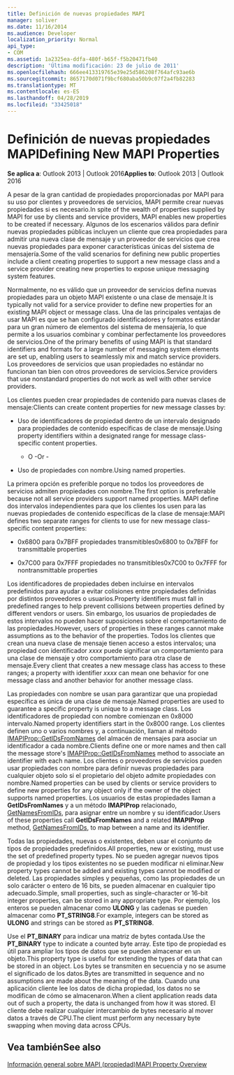 ```yaml
---
title: Definición de nuevas propiedades MAPI
manager: soliver
ms.date: 11/16/2014
ms.audience: Developer
localization_priority: Normal
api_type:
- COM
ms.assetid: 1a2325ea-ddfa-480f-b65f-f5b20471fb40
description: 'Última modificación: 23 de julio de 2011'
ms.openlocfilehash: 666ee413319765e39e25d586208f764afc93ae6b
ms.sourcegitcommit: 8657170d071f9bcf680aba50b9c07f2a4fb82283
ms.translationtype: MT
ms.contentlocale: es-ES
ms.lasthandoff: 04/28/2019
ms.locfileid: "33425018"
---
```

# <a name="defining-new-mapi-properties"></a><span data-ttu-id="647ac-103">Definición de nuevas propiedades MAPI</span><span class="sxs-lookup"><span data-stu-id="647ac-103">Defining New MAPI Properties</span></span>

  
  
<span data-ttu-id="647ac-104">**Se aplica a**: Outlook 2013 | Outlook 2016</span><span class="sxs-lookup"><span data-stu-id="647ac-104">**Applies to**: Outlook 2013 | Outlook 2016</span></span> 
  
<span data-ttu-id="647ac-105">A pesar de la gran cantidad de propiedades proporcionadas por MAPI para su uso por clientes y proveedores de servicios, MAPI permite crear nuevas propiedades si es necesario.</span><span class="sxs-lookup"><span data-stu-id="647ac-105">In spite of the wealth of properties supplied by MAPI for use by clients and service providers, MAPI enables new properties to be created if necessary.</span></span> <span data-ttu-id="647ac-106">Algunos de los escenarios válidos para definir nuevas propiedades públicas incluyen un cliente que crea propiedades para admitir una nueva clase de mensaje y un proveedor de servicios que crea nuevas propiedades para exponer características únicas del sistema de mensajería.</span><span class="sxs-lookup"><span data-stu-id="647ac-106">Some of the valid scenarios for defining new public properties include a client creating properties to support a new message class and a service provider creating new properties to expose unique messaging system features.</span></span>
  
<span data-ttu-id="647ac-107">Normalmente, no es válido que un proveedor de servicios defina nuevas propiedades para un objeto MAPI existente o una clase de mensaje.</span><span class="sxs-lookup"><span data-stu-id="647ac-107">It is typically not valid for a service provider to define new properties for an existing MAPI object or message class.</span></span> <span data-ttu-id="647ac-108">Una de las principales ventajas de usar MAPI es que se han configurado identificadores y formatos estándar para un gran número de elementos del sistema de mensajería, lo que permite a los usuarios combinar y combinar perfectamente los proveedores de servicios.</span><span class="sxs-lookup"><span data-stu-id="647ac-108">One of the primary benefits of using MAPI is that standard identifiers and formats for a large number of messaging system elements are set up, enabling users to seamlessly mix and match service providers.</span></span> <span data-ttu-id="647ac-109">Los proveedores de servicios que usan propiedades no estándar no funcionan tan bien con otros proveedores de servicios.</span><span class="sxs-lookup"><span data-stu-id="647ac-109">Service providers that use nonstandard properties do not work as well with other service providers.</span></span> 
  
<span data-ttu-id="647ac-110">Los clientes pueden crear propiedades de contenido para nuevas clases de mensaje:</span><span class="sxs-lookup"><span data-stu-id="647ac-110">Clients can create content properties for new message classes by:</span></span>
  
- <span data-ttu-id="647ac-111">Uso de identificadores de propiedad dentro de un intervalo designado para propiedades de contenido específicas de clase de mensaje.</span><span class="sxs-lookup"><span data-stu-id="647ac-111">Using property identifiers within a designated range for message class-specific content properties.</span></span>
    
    - <span data-ttu-id="647ac-112">O -</span><span class="sxs-lookup"><span data-stu-id="647ac-112">Or -</span></span>
    
- <span data-ttu-id="647ac-113">Uso de propiedades con nombre.</span><span class="sxs-lookup"><span data-stu-id="647ac-113">Using named properties.</span></span> 
    
<span data-ttu-id="647ac-114">La primera opción es preferible porque no todos los proveedores de servicios admiten propiedades con nombre.</span><span class="sxs-lookup"><span data-stu-id="647ac-114">The first option is preferable because not all service providers support named properties.</span></span> <span data-ttu-id="647ac-115">MAPI define dos intervalos independientes para que los clientes los usen para las nuevas propiedades de contenido específicas de la clase de mensaje:</span><span class="sxs-lookup"><span data-stu-id="647ac-115">MAPI defines two separate ranges for clients to use for new message class-specific content properties:</span></span>
  
- <span data-ttu-id="647ac-116">0x6800 para 0x7BFF propiedades transmitibles</span><span class="sxs-lookup"><span data-stu-id="647ac-116">0x6800 to 0x7BFF for transmittable properties</span></span>
    
- <span data-ttu-id="647ac-117">0x7C00 para 0x7FFF propiedades no transmitibles</span><span class="sxs-lookup"><span data-stu-id="647ac-117">0x7C00 to 0x7FFF for nontransmittable properties</span></span>
    
<span data-ttu-id="647ac-118">Los identificadores de propiedades deben incluirse en intervalos predefinidos para ayudar a evitar colisiones entre propiedades definidas por distintos proveedores o usuarios.</span><span class="sxs-lookup"><span data-stu-id="647ac-118">Property identifiers must fall in predefined ranges to help prevent collisions between properties defined by different vendors or users.</span></span> <span data-ttu-id="647ac-119">Sin embargo, los usuarios de propiedades de estos intervalos no pueden hacer suposiciones sobre el comportamiento de las propiedades.</span><span class="sxs-lookup"><span data-stu-id="647ac-119">However, users of properties in these ranges cannot make assumptions as to the behavior of the properties.</span></span> <span data-ttu-id="647ac-120">Todos los clientes que crean una nueva clase de mensaje tienen acceso a estos intervalos; una propiedad con identificador  _xxxx_ puede significar un comportamiento para una clase de mensaje y otro comportamiento para otra clase de mensaje.</span><span class="sxs-lookup"><span data-stu-id="647ac-120">Every client that creates a new message class has access to these ranges; a property with identifier  _xxxx_ can mean one behavior for one message class and another behavior for another message class.</span></span> 
  
<span data-ttu-id="647ac-121">Las propiedades con nombre se usan para garantizar que una propiedad específica es única de una clase de mensaje.</span><span class="sxs-lookup"><span data-stu-id="647ac-121">Named properties are used to guarantee a specific property is unique to a message class.</span></span> <span data-ttu-id="647ac-122">Los identificadores de propiedad con nombre comienzan en 0x8000 intervalo.</span><span class="sxs-lookup"><span data-stu-id="647ac-122">Named property identifiers start in the 0x8000 range.</span></span> <span data-ttu-id="647ac-123">Los clientes definen uno o varios nombres y, a continuación, llaman al método [IMAPIProp::GetIDsFromNames](imapiprop-getidsfromnames.md) del almacén de mensajes para asociar un identificador a cada nombre.</span><span class="sxs-lookup"><span data-stu-id="647ac-123">Clients define one or more names and then call the message store's [IMAPIProp::GetIDsFromNames](imapiprop-getidsfromnames.md) method to associate an identifier with each name.</span></span> <span data-ttu-id="647ac-124">Los clientes o proveedores de servicios pueden usar propiedades con nombre para definir nuevas propiedades para cualquier objeto solo si el propietario del objeto admite propiedades con nombre.</span><span class="sxs-lookup"><span data-stu-id="647ac-124">Named properties can be used by clients or service providers to define new properties for any object only if the owner of the object supports named properties.</span></span> <span data-ttu-id="647ac-125">Los usuarios de estas propiedades llaman a **GetIDsFromNames** y a un método **IMAPIProp** relacionado, [GetNamesFromIDs](imapiprop-getnamesfromids.md), para asignar entre un nombre y su identificador.</span><span class="sxs-lookup"><span data-stu-id="647ac-125">Users of these properties call **GetIDsFromNames** and a related **IMAPIProp** method, [GetNamesFromIDs](imapiprop-getnamesfromids.md), to map between a name and its identifier.</span></span>
  
<span data-ttu-id="647ac-126">Todas las propiedades, nuevas o existentes, deben usar el conjunto de tipos de propiedades predefinidos.</span><span class="sxs-lookup"><span data-stu-id="647ac-126">All properties, new or existing, must use the set of predefined property types.</span></span> <span data-ttu-id="647ac-127">No se pueden agregar nuevos tipos de propiedad y los tipos existentes no se pueden modificar ni eliminar.</span><span class="sxs-lookup"><span data-stu-id="647ac-127">New property types cannot be added and existing types cannot be modified or deleted.</span></span> <span data-ttu-id="647ac-128">Las propiedades simples y pequeñas, como las propiedades de un solo carácter o entero de 16 bits, se pueden almacenar en cualquier tipo adecuado.</span><span class="sxs-lookup"><span data-stu-id="647ac-128">Simple, small properties, such as single-character or 16-bit integer properties, can be stored in any appropriate type.</span></span> <span data-ttu-id="647ac-129">Por ejemplo, los enteros se pueden almacenar como **ULONG** y las cadenas se pueden almacenar como **PT_STRING8**.</span><span class="sxs-lookup"><span data-stu-id="647ac-129">For example, integers can be stored as **ULONG** and strings can be stored as **PT_STRING8**.</span></span> 
  
<span data-ttu-id="647ac-130">Use el **PT_BINARY** para indicar una matriz de bytes contada.</span><span class="sxs-lookup"><span data-stu-id="647ac-130">Use the **PT_BINARY** type to indicate a counted byte array.</span></span> <span data-ttu-id="647ac-131">Este tipo de propiedad es útil para ampliar los tipos de datos que se pueden almacenar en un objeto.</span><span class="sxs-lookup"><span data-stu-id="647ac-131">This property type is useful for extending the types of data that can be stored in an object.</span></span> <span data-ttu-id="647ac-132">Los bytes se transmiten en secuencia y no se asume el significado de los datos.</span><span class="sxs-lookup"><span data-stu-id="647ac-132">Bytes are transmitted in sequence and no assumptions are made about the meaning of the data.</span></span> <span data-ttu-id="647ac-133">Cuando una aplicación cliente lee los datos de dicha propiedad, los datos no se modifican de cómo se almacenaron.</span><span class="sxs-lookup"><span data-stu-id="647ac-133">When a client application reads data out of such a property, the data is unchanged from how it was stored.</span></span> <span data-ttu-id="647ac-134">El cliente debe realizar cualquier intercambio de bytes necesario al mover datos a través de CPU.</span><span class="sxs-lookup"><span data-stu-id="647ac-134">The client must perform any necessary byte swapping when moving data across CPUs.</span></span> 
  
## <a name="see-also"></a><span data-ttu-id="647ac-135">Vea también</span><span class="sxs-lookup"><span data-stu-id="647ac-135">See also</span></span>



[<span data-ttu-id="647ac-136">Información general sobre MAPI (propiedad)</span><span class="sxs-lookup"><span data-stu-id="647ac-136">MAPI Property Overview</span></span>](mapi-property-overview.md)

